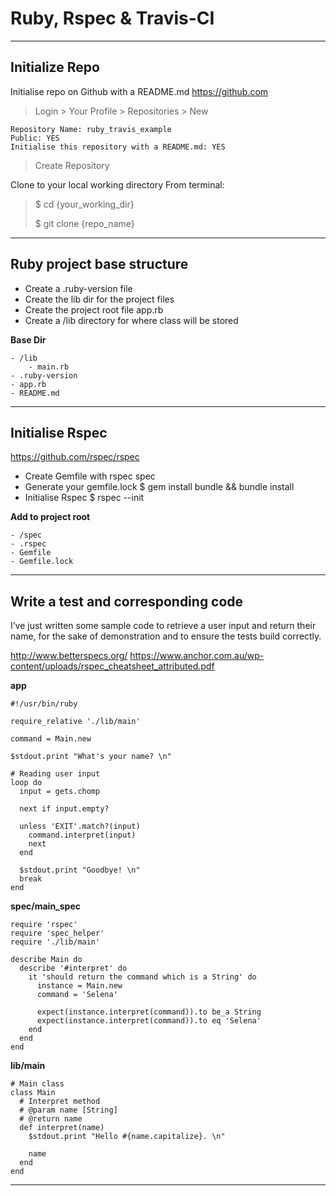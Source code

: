 # Ruby, Rspec & Travis-CI

***

## Initialize Repo
Initialise repo on Github with a README.md https://github.com

> Login > Your Profile > Repositories > New

	Repository Name: ruby_travis_example
	Public: YES
	Initialise this repository with a README.md: YES

> Create Repository

Clone to your local working directory
From terminal:

> $ cd {your_working_dir}
>
> $ git clone {repo_name}

***

## Ruby project base structure

* Create a .ruby-version file
* Create the lib dir for the project files
* Create the project root file app.rb
* Create a /lib directory for where class will be stored

__Base Dir__

```
- /lib
	- main.rb
- .ruby-version
- app.rb
- README.md
```

***

## Initialise Rspec

https://github.com/rspec/rspec

* Create Gemfile with rspec spec
* Generate your gemfile.lock $ gem install bundle && bundle install
* Initialise Rspec $ rspec --init

__Add to project root__

```
- /spec
- .rspec
- Gemfile
- Gemfile.lock
```
***

## Write a test and corresponding code

I’ve just written some sample code to retrieve a user input and return their name, for the sake of demonstration and to ensure the tests build correctly.

http://www.betterspecs.org/
https://www.anchor.com.au/wp-content/uploads/rspec_cheatsheet_attributed.pdf

__app__
```
#!/usr/bin/ruby

require_relative './lib/main'

command = Main.new

$stdout.print "What's your name? \n"

# Reading user input
loop do
  input = gets.chomp

  next if input.empty?

  unless 'EXIT'.match?(input)
    command.interpret(input)
    next
  end

  $stdout.print "Goodbye! \n"
  break
end
```

__spec/main_spec__
```
require 'rspec'
require 'spec_helper'
require './lib/main'

describe Main do
  describe '#interpret' do
    it 'should return the command which is a String' do
      instance = Main.new
      command = 'Selena'

      expect(instance.interpret(command)).to be_a String
      expect(instance.interpret(command)).to eq 'Selena'
    end
  end
end
```

__lib/main__
```
# Main class
class Main
  # Interpret method
  # @param name [String]
  # @return name
  def interpret(name)
    $stdout.print "Hello #{name.capitalize}. \n"

    name
  end
end
```

***
